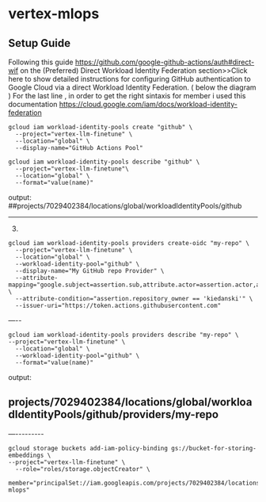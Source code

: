 # vertex-mlops

## Setup Guide

Following this guide 
https://github.com/google-github-actions/auth#direct-wif
on the (Preferred) Direct Workload Identity Federation section>>Click here to show detailed instructions for configuring GitHub authentication to Google Cloud via a direct Workload Identity Federation.
( below the diagram )
For the last line , in order to get the right sintaxis for member i used this documentation 
https://cloud.google.com/iam/docs/workload-identity-federation
 
```
gcloud iam workload-identity-pools create "github" \
  --project="vertex-llm-finetune" \
  --location="global" \
  --display-name="GitHub Actions Pool"
```


```
gcloud iam workload-identity-pools describe "github" \
  --project="vertex-llm-finetune"\
  --location="global" \
  --format="value(name)"
```

output:
##projects/7029402384/locations/global/workloadIdentityPools/github


_____

3.
```
gcloud iam workload-identity-pools providers create-oidc "my-repo" \
  --project="vertex-llm-finetune" \
  --location="global" \
  --workload-identity-pool="github" \
  --display-name="My GitHub repo Provider" \
  --attribute-mapping="google.subject=assertion.sub,attribute.actor=assertion.actor,attribute.repository=assertion.repository,attribute.repository_owner=assertion.repository_owner" \
  --attribute-condition="assertion.repository_owner == 'kiedanski'" \
  --issuer-uri="https://token.actions.githubusercontent.com"
```

—--
```
gcloud iam workload-identity-pools providers describe "my-repo" \                                                                                    --project="vertex-llm-finetune" \
  --location="global" \
  --workload-identity-pool="github" \
  --format="value(name)"
```

output:
## projects/7029402384/locations/global/workloadIdentityPools/github/providers/my-repo

—---------
```
gcloud storage buckets add-iam-policy-binding gs://bucket-for-storing-embeddings \                                                                   --project="vertex-llm-finetune" \                          
  --role="roles/storage.objectCreator" \                                                                                                                                     

member="principalSet://iam.googleapis.com/projects/7029402384/locations/global/workloadIdentityPools/github/attribute.repository/kiedanski/vertex-mlops"
```
